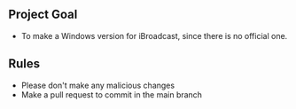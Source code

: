 ## Project Goal
- To make a Windows version for iBroadcast, since there is no official one.

## Rules
- Please don't make any malicious changes
- Make a pull request to commit in the main branch
